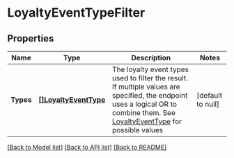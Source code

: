 # LoyaltyEventTypeFilter

## Properties

 Name      | Type                                          | Description                                                                                                                                                                                              | Notes             
-----------|-----------------------------------------------|----------------------------------------------------------------------------------------------------------------------------------------------------------------------------------------------------------|-------------------
 **Types** | [**[]LoyaltyEventType**](LoyaltyEventType.md) | The loyalty event types used to filter the result. If multiple values are specified, the endpoint uses a  logical OR to combine them. See [LoyaltyEventType](#type-loyaltyeventtype) for possible values | [default to null] 

[[Back to Model list]](../README.md#documentation-for-models) [[Back to API list]](../README.md#documentation-for-api-endpoints) [[Back to README]](../README.md)

